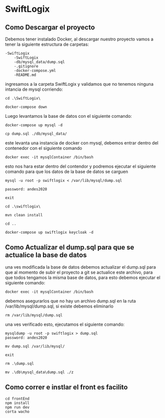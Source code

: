 # SwiftLogix

## Como Descargar el proyecto
Debemos tener instalado Docker, al descargar nuestro proyecto vamos a tener la siguiente estructura de carpetas:

```
-SwiftLogix
    -SwiftLogix
    -db/mysql_data/dump.sql
    -.gitignore
    -docker-compose.yml
    -README.md
```
ingresamos a la carpeta SwiftLogix y validamos que no tenemos ninguna intancia de mysql corriendo:

```
cd .\SwiftLogix\

docker-compose down
```
Luego levantamos la base de datos con el siguiente comando:

```
docker-compose up mysql -d

cp dump.sql ./db/mysql_data/

```


este levanta una instancia de docker con mysql, debemos entrar dentro del contenedor con el siguiente comando

```
docker exec -it mysqlContainer /bin/bash
```
esto nos hara estar dentro del contendor y podremos ejecutar el siguiente comando para que los datos de la base de datos se carguen

```
mysql -u root -p swiftlogix < /var/lib/mysql/dump.sql

password: andes2020

exit

cd .\swiftlogix\

mvn clean install

cd ..

docker-compose up swiftlogix keycloak -d
```

## Como Actualizar el dump.sql para que se actualice la base de datos
una ves modificada la base de datos debemos actualizar el dump.sql para que al momento de subir el proyecto a git
se actualice este archivo, para que todos tengamos la misma base de datos, para esto debemos ejecutar el siguiente comando:

```
docker exec -it mysqlContainer /bin/bash
```
debemos asegurarlos que no hay un archivo dump.sql en la ruta /var/lib/mysql/dump.sql, si existe debemos eliminarlo

```
rm /var/lib/mysql/dump.sql
```

una ves verificado esto, ejecutamos el siguiente comando:

```
mysqldump -u root -p swiftlogix > dump.sql
password: andes2020

mv dump.sql /var/lib/mysql/

exit

rm .\dump.sql

mv .\db\mysql_data\dump.sql ./z

```

## Como correr e instlar el front es facilito

```
cd frontEnd
npm install
npm run dev
corta wacho
```
